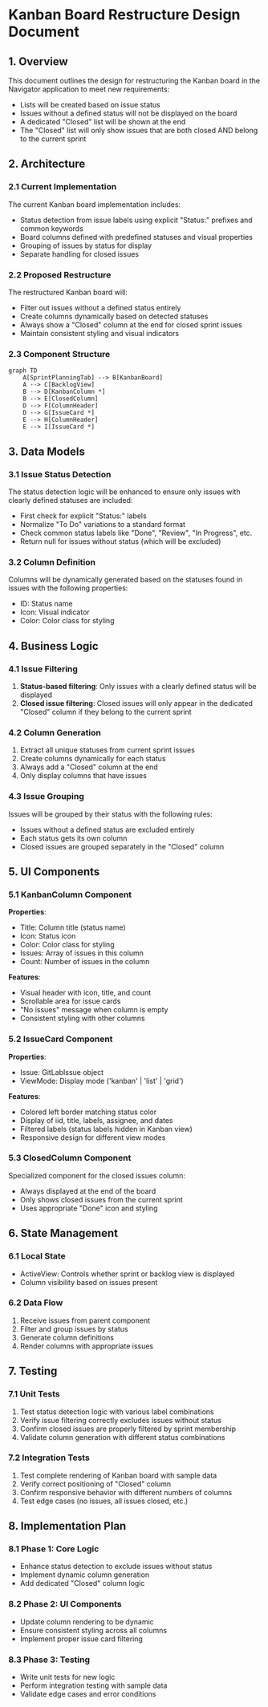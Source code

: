 # Kanban Board Restructure Design Document

## 1. Overview

This document outlines the design for restructuring the Kanban board in the Navigator application to meet new requirements:
- Lists will be created based on issue status
- Issues without a defined status will not be displayed on the board
- A dedicated "Closed" list will be shown at the end
- The "Closed" list will only show issues that are both closed AND belong to the current sprint

## 2. Architecture

### 2.1 Current Implementation
The current Kanban board implementation includes:
- Status detection from issue labels using explicit "Status:" prefixes and common keywords
- Board columns defined with predefined statuses and visual properties
- Grouping of issues by status for display
- Separate handling for closed issues

### 2.2 Proposed Restructure
The restructured Kanban board will:
- Filter out issues without a defined status entirely
- Create columns dynamically based on detected statuses
- Always show a "Closed" column at the end for closed sprint issues
- Maintain consistent styling and visual indicators

### 2.3 Component Structure

```mermaid
graph TD
    A[SprintPlanningTab] --> B[KanbanBoard]
    A --> C[BacklogView]
    B --> D[KanbanColumn *]
    B --> E[ClosedColumn]
    D --> F[ColumnHeader]
    D --> G[IssueCard *]
    E --> H[ColumnHeader]
    E --> I[IssueCard *]
```

## 3. Data Models

### 3.1 Issue Status Detection
The status detection logic will be enhanced to ensure only issues with clearly defined statuses are included:
- First check for explicit "Status:" labels
- Normalize "To Do" variations to a standard format
- Check common status labels like "Done", "Review", "In Progress", etc.
- Return null for issues without status (which will be excluded)

### 3.2 Column Definition
Columns will be dynamically generated based on the statuses found in issues with the following properties:
- ID: Status name
- Icon: Visual indicator
- Color: Color class for styling

## 4. Business Logic

### 4.1 Issue Filtering
1. **Status-based filtering**: Only issues with a clearly defined status will be displayed
2. **Closed issue filtering**: Closed issues will only appear in the dedicated "Closed" column if they belong to the current sprint

### 4.2 Column Generation
1. Extract all unique statuses from current sprint issues
2. Create columns dynamically for each status
3. Always add a "Closed" column at the end
4. Only display columns that have issues

### 4.3 Issue Grouping
Issues will be grouped by their status with the following rules:
- Issues without a defined status are excluded entirely
- Each status gets its own column
- Closed issues are grouped separately in the "Closed" column

## 5. UI Components

### 5.1 KanbanColumn Component

**Properties**:
- Title: Column title (status name)
- Icon: Status icon
- Color: Color class for styling
- Issues: Array of issues in this column
- Count: Number of issues in the column

**Features**:
- Visual header with icon, title, and count
- Scrollable area for issue cards
- "No issues" message when column is empty
- Consistent styling with other columns

### 5.2 IssueCard Component

**Properties**:
- Issue: GitLabIssue object
- ViewMode: Display mode ('kanban' | 'list' | 'grid')

**Features**:
- Colored left border matching status color
- Display of iid, title, labels, assignee, and dates
- Filtered labels (status labels hidden in Kanban view)
- Responsive design for different view modes

### 5.3 ClosedColumn Component
Specialized component for the closed issues column:
- Always displayed at the end of the board
- Only shows closed issues from the current sprint
- Uses appropriate "Done" icon and styling

## 6. State Management

### 6.1 Local State
- ActiveView: Controls whether sprint or backlog view is displayed
- Column visibility based on issues present

### 6.2 Data Flow
1. Receive issues from parent component
2. Filter and group issues by status
3. Generate column definitions
4. Render columns with appropriate issues

## 7. Testing

### 7.1 Unit Tests
1. Test status detection logic with various label combinations
2. Verify issue filtering correctly excludes issues without status
3. Confirm closed issues are properly filtered by sprint membership
4. Validate column generation with different status combinations

### 7.2 Integration Tests
1. Test complete rendering of Kanban board with sample data
2. Verify correct positioning of "Closed" column
3. Confirm responsive behavior with different numbers of columns
4. Test edge cases (no issues, all issues closed, etc.)

## 8. Implementation Plan

### 8.1 Phase 1: Core Logic
- Enhance status detection to exclude issues without status
- Implement dynamic column generation
- Add dedicated "Closed" column logic

### 8.2 Phase 2: UI Components
- Update column rendering to be dynamic
- Ensure consistent styling across all columns
- Implement proper issue card filtering

### 8.3 Phase 3: Testing
- Write unit tests for new logic
- Perform integration testing with sample data
- Validate edge cases and error conditions